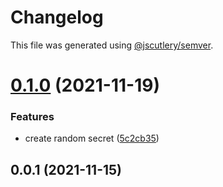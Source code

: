 # Changelog

This file was generated using [@jscutlery/semver](https://github.com/jscutlery/semver).

# [0.1.0](https://github.com/chronark/libs/compare/prefixed-id-0.0.1...prefixed-id-0.1.0) (2021-11-19)


### Features

* create random secret ([5c2cb35](https://github.com/chronark/libs/commit/5c2cb35974f5ff21e87f18ac816d2b291ce52c07))



## 0.0.1 (2021-11-15)
